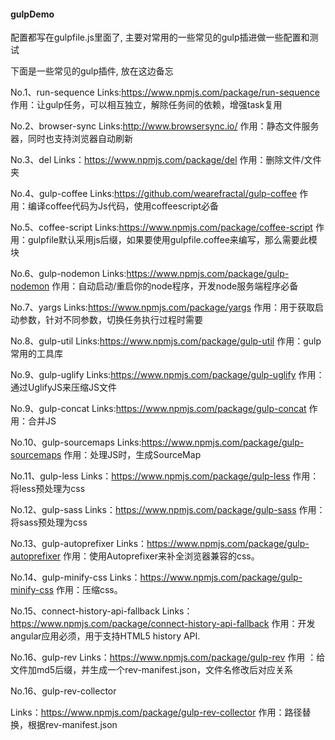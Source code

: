 #### gulpDemo 

配置都写在gulpfile.js里面了, 主要对常用的一些常见的gulp插进做一些配置和测试 

下面是一些常见的gulp插件, 放在这边备忘

No.1、run-sequence
Links:https://www.npmjs.com/package/run-sequence
作用：让gulp任务，可以相互独立，解除任务间的依赖，增强task复用

No.2、browser-sync
Links:http://www.browsersync.io/
作用：静态文件服务器，同时也支持浏览器自动刷新

No.3、del
Links：https://www.npmjs.com/package/del
作用：删除文件/文件夹

No.4、gulp-coffee
Links:https://github.com/wearefractal/gulp-coffee
作用：编译coffee代码为Js代码，使用coffeescript必备

No.5、coffee-script
Links:https://www.npmjs.com/package/coffee-script
作用：gulpfile默认采用js后缀，如果要使用gulpfile.coffee来编写，那么需要此模块

No.6、gulp-nodemon
Links:https://www.npmjs.com/package/gulp-nodemon
作用：自动启动/重启你的node程序，开发node服务端程序必备

No.7、yargs
Links:https://www.npmjs.com/package/yargs
作用：用于获取启动参数，针对不同参数，切换任务执行过程时需要

No.8、gulp-util
Links:https://www.npmjs.com/package/gulp-util
作用：gulp常用的工具库

No.9、gulp-uglify
Links:https://www.npmjs.com/package/gulp-uglify
作用：通过UglifyJS来压缩JS文件

No.9、gulp-concat
Links:https://www.npmjs.com/package/gulp-concat
作用：合并JS

No.10、gulp-sourcemaps
Links:https://www.npmjs.com/package/gulp-sourcemaps
作用：处理JS时，生成SourceMap

No.11、gulp-less
Links：https://www.npmjs.com/package/gulp-less
作用：将less预处理为css

No.12、gulp-sass
Links：https://www.npmjs.com/package/gulp-sass
作用：将sass预处理为css

No.13、gulp-autoprefixer
Links：https://www.npmjs.com/package/gulp-autoprefixer
作用：使用Autoprefixer来补全浏览器兼容的css。

No.14、gulp-minify-css
Links：https://www.npmjs.com/package/gulp-minify-css
作用：压缩css。

No.15、connect-history-api-fallback
Links：https://www.npmjs.com/package/connect-history-api-fallback
作用：开发angular应用必须，用于支持HTML5 history API.

No.16、gulp-rev
Links：https://www.npmjs.com/package/gulp-rev
作用 ：给文件加md5后缀，并生成一个rev-manifest.json，文件名修改后对应关系

No.16、gulp-rev-collector

Links：https://www.npmjs.com/package/gulp-rev-collector
作用：路径替换，根据rev-manifest.json



